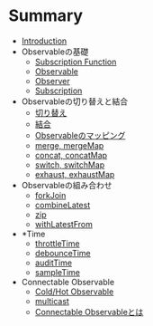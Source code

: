 # Summary

* [Introduction](README.md)
* Observableの基礎
    * [Subscription Function](foundation/subscription-function.md)
    * [Observable](foundation/observable.md)
    * [Observer](foundation/observer.md)
    * [Subscription](foundation/subscription.md)
* Observableの切り替えと結合
    * [切り替え](switching-and-concatenation/observable-switching.md)
    * [結合](switching-and-concatenation/observable-concatenation.md)
    * [Observableのマッピング](switching-and-concatenation/observable-mapping.md)
    * [merge, mergeMap](switching-and-concatenation/rxjs-merge-mergeMap.md)
    * [concat, concatMap](switching-and-concatenation/rxjs-concat-concatMap.md)
    * [switch, switchMap](switching-and-concatenation/rxjs-switch-switchMap.md)
    * [exhaust, exhaustMap](switching-and-concatenation/rxjs-exhaust-exhaustMap.md)
* Observableの組み合わせ
    * [forkJoin](combining/forkJoin.md)
    * [combineLatest](combining/combineLatest.md)
    * [zip](combining/zip.md)
    * [withLatestFrom](combining/withLatestFrom.md)
* *Time
    * [throttleTime](timer/throttleTime.md)
    * [debounceTime](timer/debounceTime.md)
    * [auditTime](timer/auditTime.md)
    * [sampleTime](timer/sampleTime.md)
* Connectable Observable
    * [Cold/Hot Observable](connectable-observable/hot-cold-observable.md)
    * [multicast](connectable-observable/multicast.md)
    * [Connectable Observableとは](connectable-observable/multicast.md)
